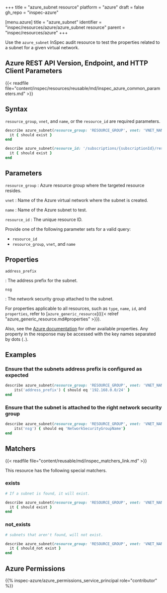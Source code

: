 +++
title = "azure_subnet resource"
platform = "azure"
draft = false
gh_repo = "inspec-azure"

[menu.azure]
title = "azure_subnet"
identifier = "inspec/resources/azure/azure_subnet resource"
parent = "inspec/resources/azure"
+++

Use the `azure_subnet` InSpec audit resource to test the properties related to a subnet for a given virtual network.

## Azure REST API Version, Endpoint, and HTTP Client Parameters

{{< readfile file="content/inspec/resources/reusable/md/inspec_azure_common_parameters.md" >}}

## Syntax

`resource_group`, `vnet`, and `name`, or the `resource_id` are required parameters.

```ruby
describe azure_subnet(resource_group: 'RESOURCE_GROUP', vnet: 'VNET_NAME', name: 'SUBNET_NAME') do
  it { should exist }
end
```

```ruby
describe azure_subnet(resource_id: '/subscriptions/{subscriptionId}/resourceGroups/{resourceGroup}/providers/Microsoft.Network/virtualNetworks/{vnName}/subnets/{subnetName}') do
  it { should exist }
end
```

## Parameters

`resource_group`
: Azure resource group where the targeted resource resides.

`vnet`
: Name of the Azure virtual network where the subnet is created.

`name`
: Name of the Azure subnet to test.

`resource_id`
: The unique resource ID.

Provide one of the following parameter sets for a valid query:

- `resource_id`
- `resource_group`, `vnet`, and `name`

## Properties

`address_prefix`

: The address prefix for the subnet.

`nsg`

: The network security group attached to the subnet.

For properties applicable to all resources, such as `type`, `name`, `id`, and `properties`, refer to [`azure_generic_resource`]({{< relref "azure_generic_resource.md#properties" >}}).

Also, see the [Azure documentation](https://docs.microsoft.com/en-us/rest/api/virtualnetwork/subnets/get#subnet) for other available properties.
Any property in the response may be accessed with the key names separated by dots (`.`).

## Examples

### Ensure that the subnets address prefix is configured as expected

```ruby
describe azure_subnet(resource_group: 'RESOURCE_GROUP', vnet: 'VNET_NAME', name: 'SUBNET_NAME') do
    its('address_prefix') { should eq '192.168.0.0/24' }
end
```

### Ensure that the subnet is attached to the right network security group

```ruby
describe azure_subnet(resource_group: 'RESOURCE_GROUP', vnet: 'VNET_NAME', name: 'SUBNET_NAME') do
    its('nsg') { should eq 'NetworkSecurityGroupName'}
end
```

## Matchers

{{< readfile file="content/reusable/md/inspec_matchers_link.md" >}}

This resource has the following special matchers.

### exists

```ruby
# If a subnet is found, it will exist.

describe azure_subnet(resource_group: 'RESOURCE_GROUP', vnet: 'VNET_NAME', name: 'SUBNET_NAME') do
  it { should exist }
end
```

### not_exists

```ruby
# subnets that aren't found, will not exist.

describe azure_subnet(resource_group: 'RESOURCE_GROUP', vnet: 'VNET_NAME', name: 'SUBNET_NAME') do
  it { should_not exist }
end
```

## Azure Permissions

{{% inspec-azure/azure_permissions_service_principal role="contributor" %}}
